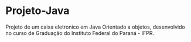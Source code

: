 # Projeto-Java
<p> Projeto de um caixa eletronico em Java Orientado a objetos, desenvolvido no curso de Graduação do Instituto Federal do Paraná - IFPR.

